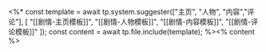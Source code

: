 <%*
	const template = await tp.system.suggester(["主页", "人物", "内容","评论"], [
													"[[剧情-主页模板]]",
													"[[剧情-人物模板]]",
													"[[剧情-内容模板]]",
													"[[剧情-评论模板]]"
												]);
	const content = await tp.file.include(template);
%><% content %>